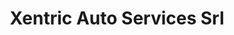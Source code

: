 ---
title: "Xentric Auto Services Srl"
url: /santo-domingo/xentric-auto-services-srl/
shop: Autowerkstatt
---